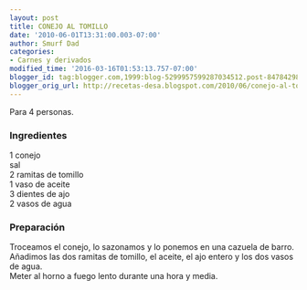 ```yaml
---
layout: post
title: CONEJO AL TOMILLO
date: '2010-06-01T13:31:00.003-07:00'
author: Smurf Dad
categories:
- Carnes y derivados
modified_time: '2016-03-16T01:53:13.757-07:00'
blogger_id: tag:blogger.com,1999:blog-5299957599287034512.post-8478429887979283172
blogger_orig_url: http://recetas-desa.blogspot.com/2010/06/conejo-al-tomillo.html
---
```


Para 4 personas.<br /><h3>Ingredientes</h3>1 conejo<br />sal<br />2 ramitas de tomillo<br />1 vaso de aceite<br />3 dientes de ajo<br />2 vasos de agua<br /><h3>Preparación</h3>Troceamos el conejo, lo sazonamos y lo ponemos en una cazuela de barro. Añadimos las dos ramitas de tomillo, el aceite, el ajo entero y los dos vasos de agua.<br />Meter al horno a fuego lento durante una hora y media.
